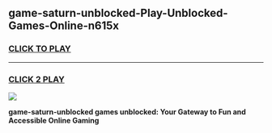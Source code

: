 
## game-saturn-unblocked-Play-Unblocked-Games-Online-n615x
<h3>
<a href="https://premium76.site?title=game-saturn-unblocked&ref=25A">CLICK TO PLAY</a></h3>
<hr>

<h3>
<a href="https://premium76.site?title=game-saturn-unblocked&ref=25A">CLICK 2 PLAY</a>
  
</h3>

<a href="https://premium76.site?title=game-saturn-unblocked&ref=25A"><img src="https://clearcache.store/games.png"></a>


**game-saturn-unblocked games unblocked: Your Gateway to Fun and Accessible Online Gaming**
